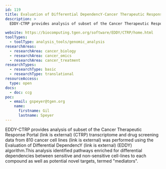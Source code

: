 ```yaml
---
id: 119
title: Evaluation of Differential DependencY-Cancer Therapeutic Response Portal (EDDY-CTRP)
description: >
  EDDY-CTRP provides analysis of subset of the Cancer Therapeutic Response Portal (CTRP) transcriptome and drug screening data from 810 cancer cell lines.
  
website: https://biocomputing.tgen.org/software/EDDY/CTRP/home.html
toolTypes:
  - toolType: analysis_tools/genomic_analysis
researchAreas:
  - researchArea: cancer_biology
  - researchArea: cancer_omics
  - researchArea: cancer_treatment
researchTypes:
  - researchType: basic
  - researchType: translational
resourceAccess:
  type: open
docs:
  - doc: ccg
poc:
  - email: gspeyer@tgen.org
    name:
      firstname: Gil
      lastname: Speyer
---
```

EDDY-CTRP provides analysis of subset of the Cancer Therapeutic Response Portal (link is external) (CTRP) transcriptome and drug screening data from 810 cancer cell lines (link is external) was performed using the Evaluation of Differential DependencY (link is external) (EDDY) algorithm.This analysis identified pathways enriched for differential dependencies between sensitive and non-sensitive cell-lines to each compound as well as potential novel targets, termed "mediators".
